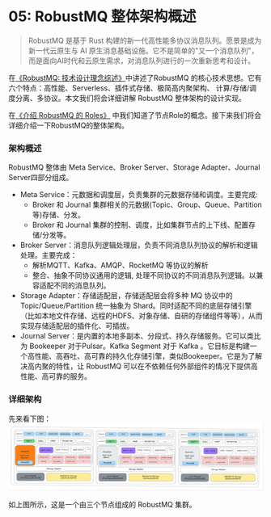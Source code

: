 # 05: RobustMQ 整体架构概述

> RobustMQ 是基于 Rust 构建的新一代高性能多协议消息队列。愿景是成为新一代云原生与 AI 原生消息基础设施。它不是简单的"又一个消息队列"，而是面向AI时代和云原生需求，对消息队列进行的一次重新思考和设计。

在[《RobustMQ: 技术设计理念综述》](02.md)中讲述了RobustMQ 的核心技术思想。它有六个特点：高性能、Serverless、插件式存储、极简高内聚架构、 计算/存储/调度分离、多协议。本文我们将会详细讲解 RobustMQ 整体架构的设计实现。

在[《介绍 RobustMQ 的 Roles》](./03.md) 中我们知道了节点Role的概念。接下来我们将会详细介绍一下RobustMQ的整体架构。

### 架构概述
RobustMQ 整体由 Meta Service、Broker Server、Storage Adapter、Journal Server四部分组成。
- Meta Service：元数据和调度层，负责集群的元数据存储和调度。主要完成:
  - Broker 和 Journal 集群相关的元数据(Topic、Group、Queue、Partition 等)存储、分发。
  - Broker 和 Journal 集群的控制、调度，比如集群节点的上下线、配置存储/分发等。
- Broker Server：消息队列逻辑处理层，负责不同消息队列协议的解析和逻辑处理。主要完成：
  - 解析MQTT、Kafka、AMQP、RocketMQ 等协议的解析
  - 整合、抽象不同协议通用的逻辑, 处理不同协议的不同消息队列逻辑。以兼容适配不同的消息队列。
- Storage Adapter：存储适配层，存储适配层会将多种 MQ 协议中的 Topic/Queue/Partition 统一抽象为 Shard。同时适配不同的底层存储引擎（比如本地文件存储、远程的HDFS、对象存储、自研的存储组件等等），从而实现存储适配层的插件化、可插拔。
- Journal Server：是内置的本地多副本、分段式、持久存储服务。它可以类比为 Bookeeper 对于Pulsar。Kafka Segment 对于 Kafka 。它目标是构建一个高性能、高吞吐、高可靠的持久化存储引擎，类似Bookeeper。它是为了解决高内聚的特性，让 RobustMQ 可以在不依赖任何外部组件的情况下提供高性能、高可靠的服务。


### 详细架构
先来看下图：
![image](../../images/robustmq-architecture.png)

如上图所示，这是一个由三个节点组成的 RobustMQ 集群。